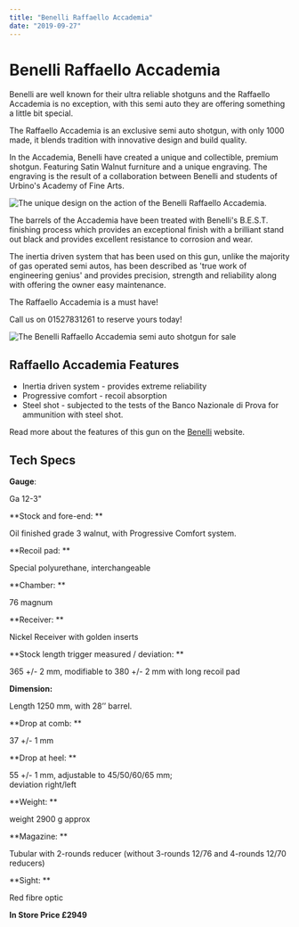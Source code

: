 ```yaml
---
title: "Benelli Raffaello Accademia"
date: "2019-09-27"
---
```


# **Benelli Raffaello Accademia**

Benelli are well known for their ultra reliable shotguns and the Raffaello Accademia is no exception, with this semi auto they are offering something a little bit special.

The Raffaello Accademia is an exclusive semi auto shotgun, with only 1000 made, it blends tradition with innovative design and build quality.

In the Accademia, Benelli have created a unique and collectible, premium shotgun. Featuring Satin Walnut furniture and a unique engraving. The engraving is the result of a collaboration between Benelli and students of Urbino's Academy of Fine Arts.

![The unique design on the action of the Benelli Raffaello Accademia.](https://res.cloudinary.com/shooting-supplies/image/upload/v1573564886/Raffaello-Accademia-2_oaha1c_jt6wjn.jpg)

The barrels of the Accademia have been treated with Benelli's B.E.S.T. finishing process which provides an exceptional finish with a brilliant stand out black and provides excellent resistance to corrosion and wear.

The inertia driven system that has been used on this gun, unlike the majority of gas operated semi autos, has been described as 'true work of engineering genius' and provides precision, strength and reliability along with offering the owner easy maintenance.

The Raffaello Accademia is a must have!

Call us on 01527831261 to reserve yours today!

![The Benelli Raffaello Accademia semi auto shotgun for sale](https://res.cloudinary.com/shooting-supplies/image/upload/v1573564890/Raffaello-Accademia_p9znr8_atvjex.png)

## Raffaello Accademia Features

- Inertia driven system - provides extreme reliability
- Progressive comfort - recoil absorption
- Steel shot - subjected to the tests of the Banco Nazionale di Prova for ammunition with steel shot.

Read more about the features of this gun on the [Benelli](https://www.benelli.it/en/products/semiautomatic-shotguns/raffaello/raffaello-accademia#node-arma-full-group-canne) website.

## Tech Specs

**Gauge**:

Ga 12-3"

**Stock and fore-end: **

Oil finished grade 3 walnut, with Progressive Comfort system.

**Recoil pad: **

Special polyurethane, interchangeable

**Chamber: **

76 magnum

**Receiver: **

Nickel Receiver with golden inserts

**Stock length trigger measured / deviation: **

365 +/- 2 mm, modifiable to 380 +/- 2 mm with long recoil pad

**Dimension:**

Length 1250 mm, with 28’’ barrel.

**Drop at comb: **

37 +/- 1 mm

**Drop at heel: **

55 +/- 1 mm, adjustable to 45/50/60/65 mm;  
deviation right/left

**Weight: **

weight 2900 g approx

**Magazine: **

Tubular with 2-rounds reducer (without 3-rounds 12/76 and 4-rounds 12/70 reducers)

**Sight: **

Red fibre optic

**In Store Price £2949**
